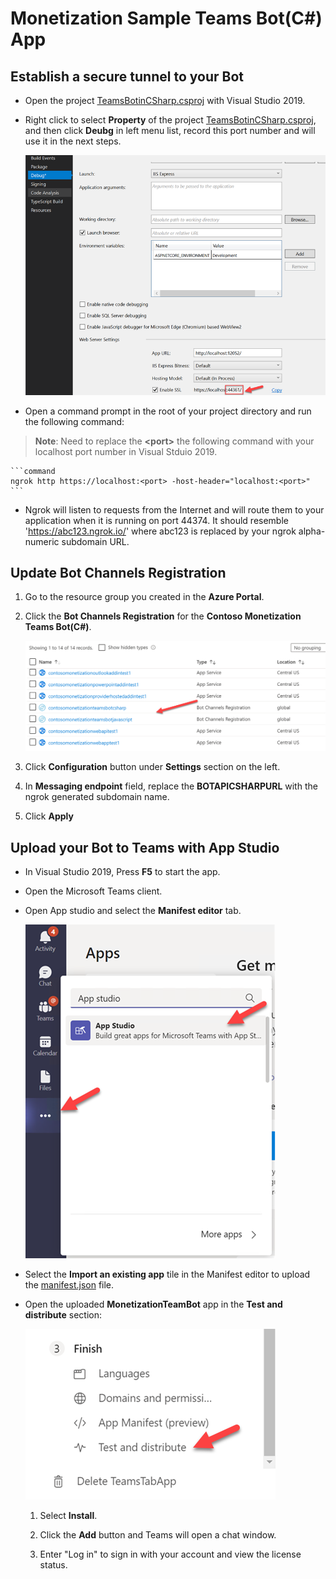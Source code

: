 # Monetization Sample Teams Bot(C#) App

## Establish a secure tunnel to your Bot

- Open the project [TeamsBotinCSharp.csproj](../../MonetizationCodeSample/TeamsBotinCSharp/TeamsBotinCSharp.csproj) with Visual Studio 2019.

- Right click to select **Property** of the project [TeamsBotinCSharp.csproj](../../MonetizationCodeSample/TeamsBotinCSharp/TeamsBotinCSharp.csproj), and then click **Deubg** in left menu list, record this port number and will use it in the next steps.

    ![""](Images/8.png)

- Open a command prompt in the root of your project directory and run the following command:

>**Note**: Need to replace the **&lt;port&gt;** the following command with your localhost port number in Visual Stduio 2019.

    ```command
    ngrok http https://localhost:<port> -host-header="localhost:<port>"
    ```

- Ngrok will listen to requests from the Internet and will route them to your application when it is running on port 44374. It should resemble 'https://abc123.ngrok.io/' where abc123 is replaced by your ngrok alpha-numeric subdomain URL.

## Update Bot Channels Registration

1. Go to the resource group you created in the **Azure Portal**.

1. Click the **Bot Channels Registration** for the **Contoso Monetization Teams Bot(C#)**.

    ![Bot Channels Registration](Images/6.png)

1. Click **Configuration** button under **Settings** section on the left.

1. In **Messaging endpoint** field, replace the **BOTAPICSHARPURL** with the ngrok generated subdomain name.

1. Click **Apply**

## Upload your Bot to Teams with App Studio

- In Visual Studio 2019, Press **F5** to start the app.

- Open the Microsoft Teams client.

- Open App studio and select the **Manifest editor** tab.

  ![image-viewlicense](Images/10.png)

- Select the **Import an existing app** tile in the Manifest editor to upload the [manifest.json](../../MonetizationCodeSample/TeamsBotinCSharp/AppManifest/manifest.json) file.

- Open the uploaded **MonetizationTeamBot** app in the **Test and distribute** section:

  ![image-viewlicense](Images/11.png)

  1. Select **Install**.

  1. Click the **Add** button and Teams will open a chat window.

  1. Enter "Log in" to sign in with your account and view the license status.

